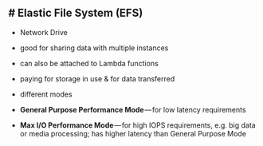 ## # **Elastic File System (EFS)**
- Network Drive

- good for sharing data with multiple instances

- can also be attached to Lambda functions

- paying for storage in use & for data transferred

- different modes

- **General Purpose Performance Mode** — for low latency requirements

- **Max I/O Performance Mode** — for high IOPS requirements, e.g. big data or media processing; has higher latency than General Purpose Mode